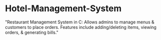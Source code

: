 # Hotel-Management-System
"Restaurant Management System in C: Allows admins to manage menus &amp; customers to place orders. Features include adding/deleting items, viewing orders, &amp; generating bills."
